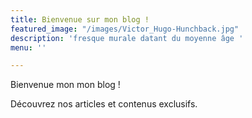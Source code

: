 ```yaml
---
title: Bienvenue sur mon blog !
featured_image: "/images/Victor_Hugo-Hunchback.jpg"
description: 'fresque murale datant du moyenne âge '
menu: ''

---
```

Bienvenue mon mon blog !

Découvrez nos articles et contenus exclusifs.